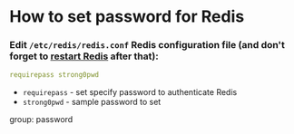 # How to set password for Redis

### Edit `/etc/redis/redis.conf` Redis configuration file (and don't forget to [restart Redis](/redis/how-to-restart-redis-on-ubuntu-ubuntuversion) after that):

```yaml
requirepass strong0pwd
```

- `requirepass` - set specify password to authenticate Redis
- `strong0pwd` - sample password to set

group: password



